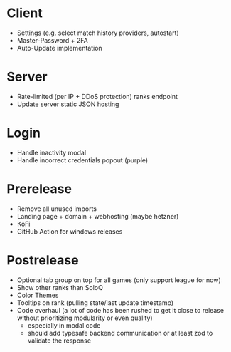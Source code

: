 # Client

- Settings (e.g. select match history providers, autostart)
- Master-Password + 2FA
- Auto-Update implementation

# Server

- Rate-limited (per IP + DDoS protection) ranks endpoint
- Update server static JSON hosting

# Login

- Handle inactivity modal
- Handle incorrect credentials popout (purple)

# Prerelease

- Remove all unused imports
- Landing page + domain + webhosting (maybe hetzner)
- KoFi
- GitHub Action for windows releases

# Postrelease

- Optional tab group on top for all games (only support league for now)
- Show other ranks than SoloQ
- Color Themes
- Tooltips on rank (pulling state/last update timestamp)
- Code overhaul (a lot of code has been rushed to get it close to release without prioritizing modularity or even quality)
  - especially in modal code
  - should add typesafe backend communication or at least zod to validate the response
